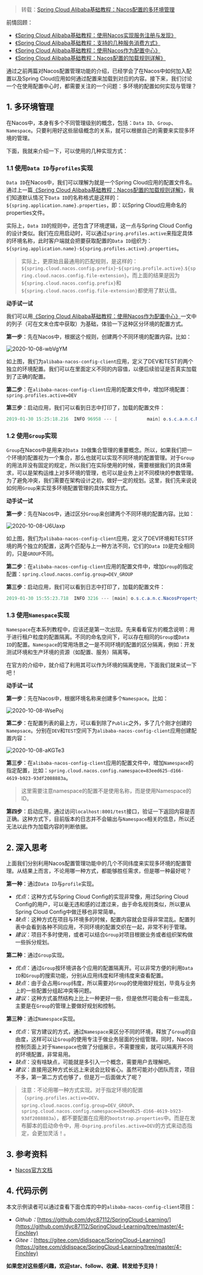 > 转载：[Spring Cloud Alibaba基础教程：Nacos配置的多环境管理](http://blog.didispace.com/spring-cloud-alibaba-nacos-config-2/)

前情回顾：

- [《Spring Cloud Alibaba基础教程：使用Nacos实现服务注册与发现》](http://blog.didispace.com/spring-cloud-alibaba-1/)
- [《Spring Cloud Alibaba基础教程：支持的几种服务消费方式》](http://blog.didispace.com/spring-cloud-alibaba-2/)
- [《Spring Cloud Alibaba基础教程：使用Nacos作为配置中心》](http://blog.didispace.com/spring-cloud-alibaba-3/)
- [《Spring Cloud Alibaba基础教程：Nacos配置的加载规则详解》](http://blog.didispace.com/spring-cloud-alibaba-nacos-config-1/)

通过之前两篇对Nacos配置管理功能的介绍，已经学会了在Nacos中如何加入配置以及Spring Cloud应用如何通过配置来加载到对应的内容。接下来，我们讨论一个在使用配置中心时，都需要关注的一个问题：多环境的配置如何实现与管理？

## 1. 多环境管理

在Nacos中，本身有多个不同管理级别的概念，包括：`Data ID`、`Group`、`Namespace`。只要利用好这些层级概念的关系，就可以根据自己的需要来实现多环境的管理。

下面，我就来介绍一下，可以使用的几种实现方式：

### 1.1 使用`Data ID`与`profiles`实现

`Data ID`在Nacos中，我们可以理解为就是一个Spring Cloud应用的配置文件名。通过上一篇[《Spring Cloud Alibaba基础教程：Nacos配置的加载规则详解》](http://blog.didispace.com/spring-cloud-alibaba-nacos-config-1/)，我们知道默认情况下`Data ID`的名称格式是这样的：`${spring.application.name}.properties`，即：以Spring Cloud应用命名的properties文件。

实际上，`Data ID`的规则中，还包含了环境逻辑，这一点与Spring Cloud Config的设计类似。我们在应用启动时，可以通过`spring.profiles.active`来指定具体的环境名称，此时客户端就会把要获取配置的`Data ID`组织为：`${spring.application.name}-${spring.profiles.active}.properties`。

> 实际上，更原始且最通用的匹配规则，是这样的：`${spring.cloud.nacos.config.prefix}`-`${spring.profile.active}`.`${spring.cloud.nacos.config.file-extension}`。而上面的结果是因为`${spring.cloud.nacos.config.prefix}`和`${spring.cloud.nacos.config.file-extension}`都使用了默认值。

**动手试一试**

我们可以用[《Spring Cloud Alibaba基础教程：使用Nacos作为配置中心》](http://blog.didispace.com/spring-cloud-alibaba-3/)一文中的列子（可在文末仓库中获取）为基础，体验一下这种区分环境的配置方式。

**第一步**：先在Nacos中，根据这个规则，创建两个不同环境的配置内容。比如：

![2020-10-08-wbVgYM](https://image.ldbmcs.com/2020-10-08-wbVgYM.jpg)

如上图，我们为`alibaba-nacos-config-client`应用，定义了DEV和TEST的两个独立的环境配置。我们可以在里面定义不同的内容值，以便后续验证是否真实加载到了正确的配置。

**第二步**：在`alibaba-nacos-config-client`应用的配置文件中，增加环境配置：`spring.profiles.active=DEV`

**第三步**：启动应用，我们可以看到日志中打印了，加载的配置文件：

```java
2019-01-30 15:25:18.216  INFO 96958 --- [           main] o.s.c.a.n.c.NacosPropertySourceBuilder   : Loading nacos data, dataId: 'alibaba-nacos-config-client-DEV.properties', group: 'DEFAULT_GROUP'
```

### 1.2 使用`Group`实现

`Group`在Nacos中是用来对`Data ID`做集合管理的重要概念。所以，如果我们把一个环境的配置视为一个集合，那么也就可以实现不同环境的配置管理。对于`Group`的用法并没有固定的规定，所以我们在实际使用的时候，需要根据我们的具体需求，可以是架构运维上对多环境的管理，也可以是业务上对不同模块的参数管理。为了避免冲突，我们需要在架构设计之初，做好一定的规划。这里，我们先来说说如何用`Group`来实现多环境配置管理的具体实现方式。

**动手试一试**

**第一步**：先在Nacos中，通过区分`Group`来创建两个不同环境的配置内容。比如：

![2020-10-08-U6Uaxp](https://image.ldbmcs.com/2020-10-08-U6Uaxp.jpg)

如上图，我们为`alibaba-nacos-config-client`应用，定义了DEV环境和TEST环境的两个独立的配置，这两个匹配与上一种方法不同，它们的`Data ID`是完全相同的，只是`GROUP`不同。

**第二步**：在`alibaba-nacos-config-client`应用的配置文件中，增加`Group`的指定配置：`spring.cloud.nacos.config.group=DEV_GROUP`

**第三步**：启动应用，我们可以看到日志中打印了，加载的配置文件：

```java
2019-01-30 15:55:23.718  INFO 3216 --- [main] o.s.c.a.n.c.NacosPropertySourceBuilder   : Loading nacos data, dataId: 'alibaba-nacos-config-client.properties', group: 'DEV_GROUP'
```

### 1.3 使用`Namespace`实现

`Namespace`在本系列教程中，应该还是第一次出现。先来看看官方的概念说明：用于进行租户粒度的配置隔离。不同的命名空间下，可以存在相同的`Group`或`Data ID`的配置。`Namespace`的常用场景之一是不同环境的配置的区分隔离，例如：开发测试环境和生产环境的资源（如配置、服务）隔离等。

在官方的介绍中，就介绍了利用其可以作为环境的隔离使用，下面我们就来试一下吧！

**动手试一试**

**第一步**：先在Nacos中，根据环境名称来创建多个`Namespace`。比如：

![2020-10-08-WsePoj](https://image.ldbmcs.com/2020-10-08-WsePoj.jpg)

**第二步**：在配置列表的最上方，可以看到除了`Public`之外，多了几个刚才创建的`Namepsace`。分别在`DEV`和`TEST`空间下为`alibaba-nacos-config-client`应用创建配置内容：

![2020-10-08-aKGTe3](https://image.ldbmcs.com/2020-10-08-aKGTe3.jpg)

**第三步**：在`alibaba-nacos-config-client`应用的配置文件中，增加`Namespace`的指定配置，比如：`spring.cloud.nacos.config.namespace=83eed625-d166-4619-b923-93df2088883a`。

> 这里需要注意namespace的配置不是使用名称，而是使用Namespace的ID。

**第四步**：启动应用，通过访问`localhost:8001/test`接口，验证一下返回内容是否正确。这种方式下，目前版本的日志并不会输出与`Namespace`相关的信息，所以还无法以此作为加载内容的判断依据。

## 2. 深入思考

上面我们分别利用Nacos配置管理功能中的几个不同纬度来实现多环境的配置管理。从结果上而言，不论用哪一种方式，都能够胜任需求，但是哪一种最好呢？

**第一种**：通过`Data ID`与`profile`实现。

- *优点*：这种方式与Spring Cloud Config的实现非常像，用过Spring Cloud Config的用户，可以毫无违和感的过渡过来，由于命名规则类似，所以要从Spring Cloud Config中做迁移也非常简单。
- *缺点*：这种方式在项目与环境多的时候，配置内容就会显得非常混乱。配置列表中会看到各种不同应用，不同环境的配置交织在一起，非常不利于管理。
- *建议*：项目不多时使用，或者可以结合`Group`对项目根据业务或者组织架构做一些拆分规划。

**第二种**：通过`Group`实现。

- *优点*：通过`Group`按环境讲各个应用的配置隔离开。可以非常方便的利用`Data ID`和`Group`的搜索功能，分别从应用纬度和环境纬度来查看配置。
- *缺点*：由于会占用`Group`纬度，所以需要对`Group`的使用做好规划，毕竟与业务上的一些配置分组起冲突等问题。
- *建议*：这种方式虽然结构上比上一种更好一些，但是依然可能会有一些混乱，主要是在`Group`的管理上要做好规划和控制。

**第三种**：通过`Namespace`实现。

- *优点*：官方建议的方式，通过`Namespace`来区分不同的环境，释放了`Group`的自由度，这样可以让`Group`的使用专注于做业务层面的分组管理。同时，Nacos控制页面上对于`Namespace`也做了分组展示，不需要搜索，就可以隔离开不同的环境配置，非常易用。
- *缺点*：没有啥缺点，可能就是多引入一个概念，需要用户去理解吧。
- *建议*：直接用这种方式长远上来说会比较省心。虽然可能对小团队而言，项目不多，第一第二方式也够了，但是万一后面做大了呢？

> 注意：不论用哪一种方式实现。对于指定环境的配置（`spring.profiles.active=DEV`、`spring.cloud.nacos.config.group=DEV_GROUP`、`spring.cloud.nacos.config.namespace=83eed625-d166-4619-b923-93df2088883a`），都不要配置在应用的`bootstrap.properties`中。而是在发布脚本的启动命令中，用`-Dspring.profiles.active=DEV`的方式来动态指定，会更加灵活！。

## 3. 参考资料

- [Nacos官方文档](https://nacos.io/zh-cn/docs/what-is-nacos.html)

## 4. 代码示例

本文示例读者可以通过查看下面仓库的中的`alibaba-nacos-config-client`项目：

- *Github：*[https://github.com/dyc87112/SpringCloud-Learning/](https://github.com/dyc87112/SpringCloud-Learning/tree/master/4-Finchley)
- *Gitee：*[https://gitee.com/didispace/SpringCloud-Learning/](https://gitee.com/didispace/SpringCloud-Learning/tree/master/4-Finchley)

**如果您对这些感兴趣，欢迎star、follow、收藏、转发给予支持！**

